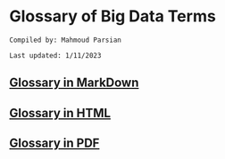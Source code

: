 # Glossary of Big Data Terms

	Compiled by: Mahmoud Parsian

	Last updated: 1/11/2023


## [Glossary in MarkDown](./glossary_of_big_data_and_mapreduce.md)	

## [Glossary in HTML](http://htmlpreview.github.io/?github.com/mahmoudparsian/big-data-mapreduce-course/blob/master/slides/glossary/glossary_of_big_data_and_mapreduce.md)

## [Glossary in PDF](./glossary_of_big_data_and_mapreduce.pdf)












